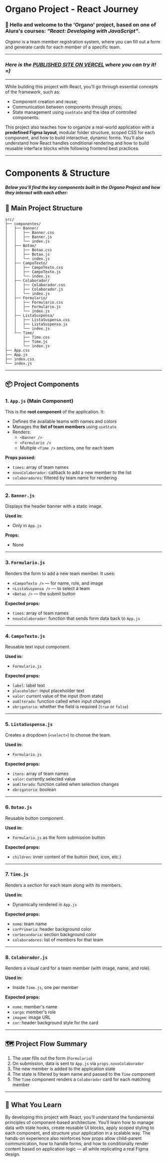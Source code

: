 # **Organo Project - React Journey**

### 👋 **Hello and welcome to the 'Organo' project**, based on one of Alura's courses: *"React: Developing with JavaScript"*.  
*Organo* is a team member registration system, where you can fill out a form and generate cards for each member of a specific team.  

---
### ***Here is the [PUBLISHED SITE ON VERCEL](https://react-journey-seven.vercel.app/) where you can try it! =)***
---

While building this project with React, you'll go through essential concepts of the framework, such as:
- Component creation and reuse;
- Communication between components through props;
- State management using `useState` and the idea of controlled components.

This project also teaches how to organize a real-world application with a **predefined Figma layout**, modular folder structure, scoped CSS for each component, and how to build interactive, dynamic forms. You’ll also understand how React handles conditional rendering and how to build reusable interface blocks while following frontend best practices.

---

# **Components & Structure**

#### *Below you'll find the key components built in the Organo Project and how they interact with each other:*  

## 📁 Main Project Structure

```plaintext
src/
├── componentes/
│   ├── Banner/
│   │   ├── Banner.css
│   │   ├── Banner.js
│   │   └── index.js
│   ├── Botao/
│   │   ├── Botao.css
│   │   ├── Botao.js
│   │   └── index.js
│   ├── CampoTexto/
│   │   ├── CampoTexto.css
│   │   ├── CampoTexto.js
│   │   └── index.js
│   ├── Colaborador/
│   │   ├── Colaborador.css
│   │   ├── Colaborador.js
│   │   └── index.js
│   ├── Formulario/
│   │   ├── Formulario.css
│   │   ├── Formulario.js
│   │   └── index.js
│   ├── ListaSuspensa/
│   │   ├── ListaSuspensa.css
│   │   ├── ListaSuspensa.js
│   │   └── index.js
│   └── Time/
│       ├── Time.css
│       ├── Time.js
│       └── index.js
├── App.css
├── App.js
├── index.css
└── index.js
```

---

## 📦 Project Components

### 1. `App.js` (Main Component)

This is the **root component** of the application. It:

- Defines the available teams with names and colors
- Manages the **list of team members** using `useState`
- Renders:
  - `<Banner />`
  - `<Formulario />`
  - Multiple `<Time />` sections, one for each team

**Props passed:**
- `times`: array of team names
- `novoColaborador`: callback to add a new member to the list
- `colaboradores`: filtered by team name for rendering

---

### 2. `Banner.js`

Displays the header banner with a static image.

**Used in:**
- Only in `App.js`

**Props:**
- None

---

### 3. `Formulario.js`

Renders the form to add a new team member. It uses:

- `<CampoTexto />` — for name, role, and image
- `<ListaSuspensa />` — to select a team
- `<Botao />` — the submit button

**Expected props:**
- `times`: array of team names
- `novoColaborador`: function that sends form data back to `App.js`

---

### 4. `CampoTexto.js`

Reusable text input component.

**Used in:**
- `Formulario.js`

**Expected props:**
- `label`: label text
- `placeholder`: input placeholder text
- `valor`: current value of the input (from state)
- `aoAlterado`: function called when input changes
- `obrigatorio`: whether the field is required (`true` or `false`)

---

### 5. `ListaSuspensa.js`

Creates a dropdown (`<select>`) to choose the team.

**Used in:**
- `Formulario.js`

**Expected props:**
- `itens`: array of team names
- `valor`: currently selected value
- `aoAlterado`: function called when selection changes
- `obrigatorio`: boolean

---

### 6. `Botao.js`

Reusable button component.

**Used in:**
- `Formulario.js` as the form submission button

**Expected props:**
- `children`: inner content of the button (text, icon, etc.)

---

### 7. `Time.js`

Renders a section for each team along with its members.

**Used in:**
- Dynamically rendered in `App.js`

**Expected props:**
- `nome`: team name
- `corPrimaria`: header background color
- `corSecundaria`: section background color
- `colaboradores`: list of members for that team

---

### 8. `Colaborador.js`

Renders a visual card for a team member (with image, name, and role).

**Used in:**
- Inside `Time.js`, one per member

**Expected props:**
- `nome`: member's name
- `cargo`: member's role
- `imagem`: image URL
- `cor`: header background style for the card

---

## 🗺️ Project Flow Summary

1. The user fills out the form (`Formulario`)
2. On submission, data is sent to `App.js` via `props.novoColaborador`
3. The new member is added to the application state
4. The state is filtered by team name and passed to the `Time` component
5. The `Time` component renders a `Colaborador` card for each matching member

---

## 🧠 What You Learn

By developing this project with React, you’ll understand the fundamental principles of component-based architecture. You’ll learn how to manage data with state hooks, create reusable UI blocks, apply scoped styling to each component, and structure your application in a scalable way. The hands-on experience also reinforces how props allow child-parent communication, how to handle forms, and how to conditionally render content based on application logic — all while replicating a real Figma design.
